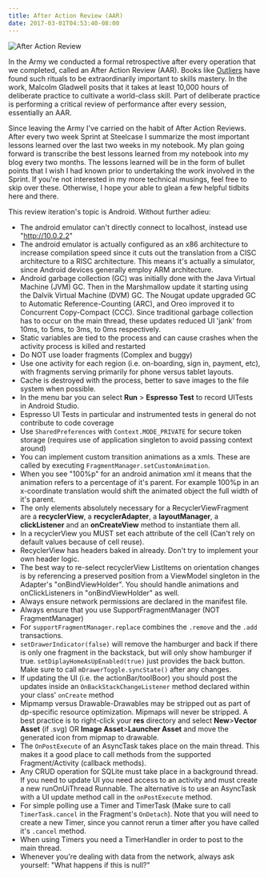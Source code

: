 ```yaml
---
title: After Action Review (AAR)
date: 2017-03-01T04:53:40-08:00
---
```

![After Action Review](/blog-v3/assets/aar.jpg)

In the Army we conducted a formal retrospective after every operation that we completed, called an After Action Review (AAR).   Books like <u>Outliers</u> have found such rituals to be extraordinarily important to skills mastery.  In the work, Malcolm Gladwell posits that it takes at least 10,000 hours of deliberate practice to cultivate a world-class skill.  Part of deliberate practice is performing a critical review of performance after every session, essentially an AAR.

 Since leaving the Army I've carried on the habit of After Action Reviews. After every two week Sprint at Steelcase I summarize the most important lessons learned over the last two weeks in my notebook.  My plan going forward is transcribe the best lessons learned from my notebook into my blog every two months. The lessons learned will be in the form of bullet points that I wish I had known prior to undertaking the work involved in the Sprint.  If you're not interested in my more technical musings, feel free to skip over these.  Otherwise, I hope your able to glean a few helpful tidbits here and there.  

This review iteration's topic is Android.  Without further adieu: 

* The android emulator can't directly connect to localhost, instead use "http://10.0.2.2"
* The android emulator is actually configured as an x86 architecture to increase compilation speed since it cuts out the translation from a CISC architecture to a RISC architecture.  This means it's actually a simulator, since Android devices generally employ ARM architecture.
* Android garbage collection (GC)  was initially done with the Java Virtual Machine (JVM) GC.  Then in the Marshmallow update it starting using the Dalvik Virtual Machine (DVM) GC.  The Nougat update upgraded GC to Automatic Reference-Counting (ARC), and Oreo improved it to Concurrent Copy-Compact (CCC).  Since traditional garbage collection has to occur on the main thread, these updates reduced UI 'jank' from 10ms, to 5ms, to 3ms, to 0ms respectively.
* Static variables are tied to the process and can cause crashes when the activity process is killed and restarted
* Do NOT use loader fragments (Complex and buggy)
* Use one activity for each region (i.e. on-boarding, sign in, payment, etc), with fragments serving primarily for phone versus tablet layouts.
* Cache is destroyed with the process, better to save images to the file system when possible.
* In the menu bar you can select **Run** > **Espresso Test** to record UITests in Android Studio.
* Espresso UI Tests in particular and instrumented tests in general do not contribute to code coverage
* Use `SharedPreferences` with `Context.MODE_PRIVATE` for secure token storage (requires use of application singleton to avoid passing context around)
* You can implement custom transition animations as a xmls.  These are called by executing `FragmentManager.setCustomAnimation`.
* When you see "100%p" for an android animation xml it means that the animation refers to a percentage of it's parent.  For example 100%p in an x-coordinate translation would shift the animated object the full width of it's parent.
* The only elements absolutely necessary for a RecyclerViewFragment are a **recyclerView**, a **recyclerAdapter**, a **layoutManager**, a **clickListener** and an **onCreateView** method to instantiate them all.
* In a recyclerView you MUST set each attribute of the cell (Can't rely on default values because of cell reuse).
* RecyclerView has headers baked in already.  Don't try to implement your own header logic.
* The best way to re-select recyclerView ListItems on orientation changes is by referencing a preserved position from a ViewModel singleton in the Adapter's "onBindViewHolder".  You should handle animations and onClickListeners in "onBindViewHolder" as well.
* Always ensure network permissions are declared in the manifest file.
* Always ensure that you use SupportFragmentManager (NOT FragmentManager)
* For `supportFragmentManager.replace` combines the `.remove` and the `.add` transactions.
* `setDrawerIndicator(false)` will remove the hamburger and back if there is only one fragment in the backstack, but will only show hamburger if true. `setDiplayHomeAsUpEnabled(true)` just provides the back button.  Make sure to call `mDrawerToggle.syncState()` after any changes.
* If updating the UI (i.e. the actionBar/toolBoor) you should post the updates inside an `OnBackStackChangeListener` method declared within your class' `onCreate` method
* Mipmamp versus Drawable-Drawables may be stripped out as part of dp-specific resource optimization. Mipmaps will never be stripped. A best practice is to right-click your **res** directory and select **New**>**Vector Asset** (if .svg) OR **Image Asset**>**Launcher Asset** and move the generated icon from mipmap to drawable.
* The `OnPostExecute` of an AsyncTask takes place on the main thread.  This makes it a good place to call methods from the supported Fragment/Activity
 (callback methods).
* Any CRUD operation for SQLite must take place in a background thread. If you need to update UI you need access to an activity and must create a new runOnUiThread Runnable.  The alternative is to use an AsyncTask with a UI update method call in the `onPostExecute` method.
* For simple polling use a Timer and TimerTask (Make sure to call `TimerTask.cancel` in the Fragment's `OnDetach`).  Note that you will need to create a new Timer, since you cannot rerun a timer after you have called it's `.cancel` method.
* When using Timers you need a TimerHandler in order to post to the main thread.
* Whenever you're dealing with data from the network, always ask yourself: "What happens if this is null?"
